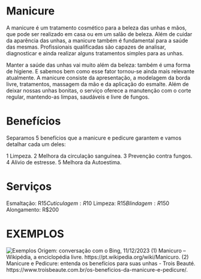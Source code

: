 # Manicure
A manicure é um tratamento cosmético para a beleza das unhas e mãos, que pode ser realizado em casa ou em um salão de beleza.
Além de cuidar da aparência das unhas, a manicure também é fundamental para a saúde das mesmas. Profissionais qualificadas são capazes de analisar, diagnosticar e ainda realizar alguns tratamentos simples para as unhas.

Manter a saúde das unhas vai muito além da beleza: também é uma forma de higiene. E sabemos bem como esse fator tornou-se ainda mais relevante atualmente.
A manicure consiste da apresentação, a modelagem da borda livre, tratamentos, massagem da mão e da aplicação do esmalte. Além de deixar nossas unhas bonitas, o serviço oferece a manutenção com o corte regular, mantendo-as limpas, saudáveis e livre de fungos.

# Benefícios

Separamos 5 benefícios que a manicure e pedicure garantem e vamos detalhar cada um deles:

1 Limpeza.
2 Melhora da circulação sanguínea.
3 Prevenção contra fungos.
4 Alívio de estresse.
5 Melhora da Autoestima.

# Serviços

Esmaltação: R$15
Cuticulagem: R$10
Limpeza: R$15
Blindagem: R$150
Alongamento: R$200

# EXEMPLOS

<img src="https://blog.oscarcalcados.com.br/wp-content/uploads/2021/09/unahs-decoradas.png" alt="Exemplos">
Origem: conversação com o Bing, 11/12/2023
(1) Manicuro – Wikipédia, a enciclopédia livre. https://pt.wikipedia.org/wiki/Manicuro.
(2) Manicure e Pedicure: entenda os benefícios para suas unhas - Trois Beauté. https://www.troisbeaute.com.br/os-beneficios-da-manicure-e-pedicure/.
